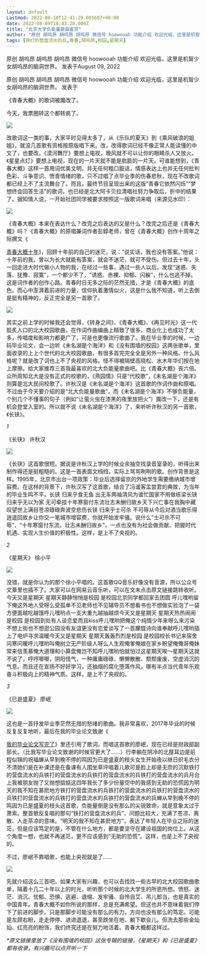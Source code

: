 ```yaml
---
layout: default
Lastmod: 2022-08-10T12:41:29.085607+00:00
date: 2022-08-09T18:43:28.000Z
title: "北京大学负能量歌曲鉴赏"
author: "原创 胡呜昂 胡呜昂 胡呜昂 微信号 hoowooah 功能介绍 欢迎光临，这里是机智少女胡呜昂的脑洞世界。 发表于"
tags: [铁打的营盘流水的兵,青春,胡呜昂,校园,星期天]
---
```


原创 胡呜昂 胡呜昂 胡呜昂 微信号 hoowooah 功能介绍 欢迎光临，这里是机智少女胡呜昂的脑洞世界。 发表于August 09, 2022

原创 胡呜昂 胡呜昂 胡呜昂 微信号 hoowooah 功能介绍 欢迎光临，这里是机智少女胡呜昂的脑洞世界。 发表于  

《青春大概》的歌词被魔改了。

今天，我票圈转这个都转疯了。  

![](https://images.weserv.nl/?url=https%3A//mmbiz.qpic.cn/mmbiz_png/mGC8h631qcnwh97oiaOQjoX3bH2X8zyaTFrMgElgoiaEoZtNKpYVhx8ibBDywaZFE1f7Z6QyziaVgqApBCRMOBwC3A/640%3Fwx_fmt%3Dpng)

改歌词这一类的事，大家平时见得太多了，从《乐队的夏天》到《乘风破浪的姐姐》，就没几首歌有资格按原版唱下来。改，改得歌词已经不像正常人能读懂的中文了，也要改。《漠河舞厅》要想上电视，晚风就不可以让你的眼睛杀人又放火。《星星点灯》要想上电视，现在的一片天就不能是肮脏的一片天。可谁能想到，《青春大概》这样一首用词优美文明，并无任何粗口脏话，情感表达上也并无任何批判色彩、斗争意识、愤青情绪的歌，只不过唱了点毕业季的伤春悲秋，现在不改歌词都已经上不了主流舞台了。而且，最终节目呈现出来的这版“青春它依然闪烁”“梦想终会回答生活”的歌词，也已经是北大阿卡贝拉清唱社努力争取后，折中的结果了。据知情人说，一开始社团同学被要求按照这一版歌词来唱（来源见水印）：

![](https://images.weserv.nl/?url=https%3A//mmbiz.qpic.cn/mmbiz_jpg/mGC8h631qcnwh97oiaOQjoX3bH2X8zyaTCE4mB5LjJrTToZEibuN3vr0Ks5EBp4aqwrQMGdzCUWnH55mnNcdnJyQ/640%3Fwx_fmt%3Djpeg)

  
《青春大概》本来在表达什么？改完之后表达的又是什么？改完之后还是《青春大概》吗？《青春大概》的原唱兼词作者彭錞老师，曾在《青春大概》创作十周年之际撰文《

[青春大概十年](https://mp.weixin.qq.com/s?__biz=MzU4MTQ0MzM4Mg==&mid=2247483798&idx=1&sn=fad0912616a83163947746b78a4c1db0&scene=21#wechat_redirect)》，回顾十年前的自己的迷茫，说：“说实话，我也没有答案。”他说：十年前的我，曾以为长大就能有答案，就会不迷茫，就可不受伤。但过去十年，头一回走进大时代做小人物的我，在经过一些事，遇过一些人以后，发现“迷惑、失落、犹豫、寂寞”，一个都少不了，“诱惑、赤裸、抑郁、闪躲”，什么也逃不掉。这是词作者的创作心路。青春时日无多之际的茫然无措，才是《青春大概》的底色。而心中澎湃着前进的力量，信仰执着激情似火，这是什么我不知道，听上去倒是挺有精神的，反正完全是另一首歌了。

![](https://images.weserv.nl/?url=https%3A//mmbiz.qpic.cn/mmbiz_png/mGC8h631qcnwh97oiaOQjoX3bH2X8zyaTDrdwn9WVHb34Xvib8zXJB156VmdGb04PBgm7ejQjQOSCPLOEn5azf7A/640%3Fwx_fmt%3Dpng)

其实之前上学的时候我还会觉得，《转身之间》、《青春大概》、《再见时光》这一代脍炙人口的北大校园歌曲，在作词作曲编曲上精致了很多，商业化上也成功了太多，传唱度和影响力都更广了，可是也更像流行歌曲了。我在毕业季的时候，一边码毕业论文，会一边听《未名湖是个海洋》和《没有围墙的校园》这两张歌单，里面收录的上上个世代的北大校园歌曲，有很多首完完全全是另外一种风格。什么风格呢？就是改了词也上不了央视的风格。怪不得被隔壁高晓松、水木年华们按在地上摩擦。给大家推荐三首我最喜欢的北大负能量歌曲吧。比《青春大概》丧六倍。众所周知北大是没有正式的校歌的，《燕园情》只是“代校歌”，《未名湖是个海洋》则算是北大民间校歌了。许秋汉是《未名湖是个海洋》这首歌的作词作曲和原唱。不过由于今天要介绍的是“北大负能量歌曲”，而《未名湖是个海洋》不够负能量，个别几个不懂事的句子（例如“让萤火虫在漆黑的夜里放把火”）魔改一下，还是有机会登堂入室的。所以就不说《未名湖是个海洋》了，来听听许秋汉的另一首歌，《长铗》。

_1_

《长铗》 许秋汉

![](https://images.weserv.nl/?url=https%3A//mmbiz.qpic.cn/mmbiz_svg/LIND77SSex9nHhOD38Hn3c3ra2hPpr3lpWuqo5rPdmRsxKQJC4bDxvbHVHdy21ekNLsicCJRNbDBak6w8JUtXHELKpvszm7cQ/640%3Fwx_fmt%3Dsvg)

《长铗》这首歌很短。据说是许秋汉上学的时候业余抽空找录音室录的，听得出来制作得还是挺粗糙的。这是一首表面文绉绉，实际上骂骂咧咧的歌。创作背景是这样。1995年，北京市出台一项政策：毕业后选择留京的外地学生需要缴纳城市增容费。在这样的背景下，许秋汉写了这首歌，结合了冯谖客孟尝君的典故，为当年的毕业生鸣不平。长铗 归来乎食无鱼 出无车两袖清风为谁忙国家不用做栋梁长铗 归来乎无以为家 无可牵挂十年寒窗付东流壮志未酬归故乡天下兴亡事在我胸中藏叹望世上满目苍凉碌碌奔波空悲伤长铗 归来乎士可杀 不可辱从今后对酒当歌乐得逍遥回故乡让你交一笔城市增容费，你就开始发牢骚。说什么“士可杀不可辱”，“十年寒窗付东流，壮志未酬归故乡”，一点也没有为社会做贡献、把握时代机遇、实现人生价值的积极性。这样，是上不了央视的。

_2_

《星期天》 徐小平

![](https://images.weserv.nl/?url=https%3A//mmbiz.qpic.cn/mmbiz_svg/LIND77SSex9nHhOD38Hn3c3ra2hPpr3lpWuqo5rPdmRsxKQJC4bDxvbHVHdy21ekNLsicCJRNbDBak6w8JUtXHELKpvszm7cQ/640%3Fwx_fmt%3Dsvg)

没错，就是你认为的那个徐小平唱的。这首歌QQ音乐好像没有音源，所以公众号文章里也插不了。大家可以在网易云音乐听，可以在文末点击原文链接跳转收听。今天又是星期天 星期天静静悄悄是校园 是校园北京同学都回家去团圆 呼儿嘿哟留下俺这外地人受呀么受孤单不见老师也不见辅导员不想看书也不想做实验泡了一袋方便面越吃越饿呼儿嘿哟点一支大重九越抽越烦今天又是星期天 星期天热热闹闹是校园 是校园到处有人谈恋爱而且kiss呼儿嘿哟把俺这个纯情少年来呀么来污染不想上街也不想逛公园没有友谊更没有恋爱谈写了一首朦胧诗向谁奉献呼儿嘿哟插上了电炉寻求温暖今天又是星期天 星期天轰轰烈烈是校园 是校园校长书记来宿舍问寒问暖呼儿嘿哟叫俺树立无产阶级人呀么人生观俺爹俺娘在家乡盼望俺俺哥俺妹常来信羡慕俺大道理和小算盘俺岂不知呼儿嘿哟怕就怕过这星期天唉～星期天这就不说了，哼哼唧唧，阴阳怪气，一种庸庸碌碌、懒懒散散、颓颓废废、空虚消沉的气息。而且还在宣扬不好好学习，还抽烟的腐化堕落作风，哪有半点当代青年乐观奋斗积极向上的精神气质。这样，是上不了央视的。

_3_

《已是盛夏》 廖岷

![](https://images.weserv.nl/?url=https%3A//mmbiz.qpic.cn/mmbiz_svg/LIND77SSex9nHhOD38Hn3c3ra2hPpr3lpWuqo5rPdmRsxKQJC4bDxvbHVHdy21ekNLsicCJRNbDBak6w8JUtXHELKpvszm7cQ/640%3Fwx_fmt%3Dsvg)

  
这也是一首抒发毕业季茫然无措的愁绪的歌曲。我非常喜欢，2017年毕业的时候反复反复地听，最后在我的毕业论文致谢《

[我的毕业论文写完了](http://mp.weixin.qq.com/s?__biz=MjM5ODMwMzU5OA==&mid=2651827684&idx=1&sn=e75583ae0389a6a54f88cf004e9acc3b&chksm=bd37cfe58a4046f3778082884d85e45a06023d10a9a44ad4a39cb069bdce57fc63f488f8cb55&scene=21#wechat_redirect)》里还引用了歌词。而唱这首歌的廖岷，现在已经是财政部副部长。（比我写毕业论文致谢的时候官更大了……）行李躺在阴冷的北屋耳边是前程似锦的祝福蝉从早到晚不停的鸣因为已是盛夏的枝头女生开始夜以继日织毛衣分不清她们是在补课还是在备课有人围坐草坪唱着儿歌可是脸上却是无奈的沉默铁打的营盘流水的兵铁打的营盘流水的兵铁打的营盘流水的兵铁打的营盘流水的兵月台上我被朋友抛了又抛想掂掂这四年我长了多少份量空中的我感到无助的恐慌因为明天的我不知在甚麽地方铁打的营盘流水的兵铁打的营盘流水的兵铁打的营盘流水的兵铁打的营盘流水的兵铁打的营盘流水的兵铁打的营盘流水的兵蝉从早到晚不停的鸣因为已是盛夏的枝头这首歌，负能量倒是没有那么的尖锐致命，就是意象太过于萧索。整首歌反复唱的那句“铁打的营盘流水的兵”，问题比较大，充满了苍凉、离散、人走茶凉的意味。“明天的我不知在甚麽地方”，表达了年轻人在毕业之际的迷茫，但是应该笃定的是，不管在什么地方，都是要坚守在建设祖国的岗位上。从这个角度一想，也就不再迷茫，更不应该感到“无助的恐慌”。这样，也是上不了央视的。

不过，廖岷不靠唱歌，也能上央视就是了……

![](https://images.weserv.nl/?url=https%3A//mmbiz.qpic.cn/mmbiz_png/mGC8h631qcnwh97oiaOQjoX3bH2X8zyaTRs0d5aucDMIG1Nj6Nlnh8N3EeA5JcM9YlLESMyiaKyqAP4oF63Uy3eA/640%3Fwx_fmt%3Dpng)

先就介绍这么三首吧。如果大家有兴趣，也可以去找找一些古早的北大校园歌曲歌单，隔着十几二十年以上的时光，听听那个时候的北大学生的所思所想。愤怒、迷茫、消沉、忧郁、恐惧、逃避、退缩、发牢骚、自怜自艾、吊儿郎当，也是真实的中国青年。青春大概不如你所说的那样，总是充满希望。但这也并不意味着我们停下了前进的脚步。只是那脚步可能没有那么的有力，方向也没有那么的笃定。可能是左顾右盼，走走停停、进进退退，甚至跌坐在地、躺下歇会儿。但洗去那些金灿灿、红亮亮的粉饰，我们终究还是在努力地活着。青春大概都这样过。

_\*原文链接里放了《没有围墙的校园》这张专辑的链接，《星期天》和《已是盛夏》都有收录，有兴趣可以点开听一下_

